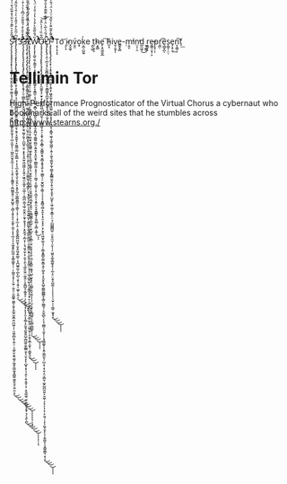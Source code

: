 S̷̨̡̧̨̡̧̡̡̡̡̧̢̨̧̧̨̡̨̛̛̛̛̛̛̰̖̬͍̝͈̜͍̣͇͎̘̗͈̫͎̗̩̜̼͍̰̙̜̫̭̖̖̣̫͚̗͈̬̰͙͉̜̪͕̫͈̗̹̦̫̺̰̫̫̘̥̲͕̩̩̹̹̖̭̣̦̙̱̳̬̖͔̪̫̳̯̯̠̦̱̟̺͍̜͉̻͎̭̝̝̞̖̮̰̙̹̼̥͕͙̖̪̩͕̗̝͖͙̬̙̺͖͔̩̳̜̳̟̜̜̦̜̻̭͙͙̦̖̰̠̣̰͔̤̦̰̼͚̥͚̼͕̯̞̖͍̲̭̫̬̪̭̤̪͖̹̗̜̮͖̹̻̬͔̼̖̠̣͉͚̜̬̮͍̫̰̗̰̮̬̯͖̰͙͍̻͍͖̯̭̯͔̯̠̼̦̟̔̃̐̒͛̋͊̓̆͋̔̽͊̏̉̐̍̓̊̍͒͛̏̎̌̏̿̾̍̏̆́̾͐̎̋̿̔͂̈͌̍͗̒̈̋̀̓̊̉͒̈́̅͗̈̏͒̈́͛͒̽̀͗̔́̉̐̓̎̂̒̍́̊͛͌͑͂̔̏͗̀̋̓̑̌̿͌̔̃̀̓̈́͊̇̆̎̓̿̉̄͋͊́̇̑̑̉̾̽̎̄̓̾̑̎́̓̀̉̈́̽́̊͂͂͑̓̄͗̈̃̾̅́͗̉̈̆͑͗̏̄̂͋̉͒̓̚̚̚͘̕͘͘̕̕̕̚̚͜͜͜͜͜͜͜͜͜͝͝͝͝͠͝͠͝͝͝ͅͅͅͅͅͅͅͅͅT̷̡̨̨̡̡̧̧̧̢̢̧̡̢̢̡̠͔̥͚͖͕̣̬̣̞̙̳̳͓̣̘̠̮͓̞̰̻̺̼̩̱̼͈̫̘̫͍͚̜̬̦̱̥͓̮̯͍̟͙̰͚̫̣̳̤̱͔̳̲͕̦͙̣̘̲͕̱͈̬̖̬̦̱͙̤̙͙͈̙̪͎̲̯̻͈̳̼͉̩͇̖̦͓̦̣͙͔̲̣̹̥͔̯͍̭̞̻̪̪̫̝̩̤̥̭͖̗͍̳̠͕̝̪͖͍͖̩̪̙̪̖̣̬̖͎͍͎͖̥̣̖͈͔̆͆͗͂̎̀͒̒̎̂̓̀̍͑̄̍̓̏̃̒͐̾̀̉̒̀̈́̽͆̈͗̃̎̏̈́̓͐̈̾̆͊̆̍̒͋̃̈͌͒́̓́̓͌̓͌̕̕̕̕͜͜͜͜͜͝͝ͅͅ3̴̢̧̨̡̨̢̢̨̡̧̨̢̨̡̡̢̧̢̨̧̧̨̢̛̛̛̛̛̛̛͔̱̘͎̤̹̪̳͎̻͕̖̭̼̤͔̠̻͈̞͖͈̺̝̙̮͉̰̼̗͈̖̦̼̺̱̠̤̥͙̙̥̞̭̫̥͖͖͖͎̗͈͍̠͖̥̫͕͖̝̹̫͖̹̹̭͖̪̣͚͉͖̹͍̬̯̤̣̰͓̯̝̘̘̩͕̭̱̼̘͕̲̤̟̹͕͉͈̥̫̩͙̣̫͓̣̯̖͉̲̱̮̤͍̤̰̫̭̦͎̗̳̺̝͕̲͈̥̠̣̗͎̙̭͔̗͙̖̗̯͎͎̻̹̟̰̱̘̼̮͍͍̺̜̻͖͍̯̬̲̳̯͎̖̮̞̞̙̩̺̟͙͎͉̣̭̩͕̱̞̼̟͕̹͙̤̱͖̼̥̫̙̮̪̮̝͓̱̟͉̗͉̭̖̪̄̑͐̽̽̑̀̽́̂̎͂̎̈́͆̄̍͛̉̇͒̀̈́͛̓̇̈́͛̓̈́͑̊̆͑̈͗̈́͛̒͌̓͆͑̅̏̉̑̊̋̿͂̏͊̽̿̒̇͐͗͆͑̈̾̈́̈̔̅̃̅̏̍̈́̅̉̐͑̽̏̎̏̅͌̂͊͂̿̀͐͛̅́̂͛̅̿̊͌̏̌̓̎͛̋̀̾̑͐̐̀̈͑̅̉͂̔́̌͗̾̽̀̄̆̾̔̊̔̓͒̂̈́̒̈́̔̓̎̅̎̌͒̿͂͗̉̉̅͑̒̀̂̎̅͛͐̐̑̿̎̊̓̏̿̅̒͂̍̈͒̄͒̐̎̏̐̊̆͌̋̒͑̾̿̋̓̀̊͂͐͆̍̏̓̑̓̀̀̓̓̽̿͐́̽͒̔̔̈́̒͊̑̏̓͘̚̚̕̚̚̕͘̚͘̕͘͘͘̕̚͜͜͜͜͜͜͠͝͝͠͝͝͠͝͝͝͝ͅͅͅͅͅͅͅ3̶̨̨̡̢̧̢̧̡̧̨̡̢̧̢̧̡̛̛̞̮̯̗͓̬͕̼̼̟͇̯̭̮̻͚̝͉͚̜͚̠̙̱̪̥̝̻͔̻͕̠̜̫̱̜̼͕͇͙̞̗̪̟͎̜̗͕̝͍̩͙̦̖̘̤̘͎̝̫͚̳͖̩̖̳͓͇̙̤̖͙͓̰̘̜̟͖̹̞͉͍̬̼͍̫̙͕̲̪̳̟̱̱̘̳̪̖͇͖̣̦͈̱͇̼͙͍͕̫̭̙̱̱̰͖̤͔̞̩̜̺̘̻̥̺̖̭͕͈̳͓̝͔̟̙̠̱̦̯̣̻̺̺̟͓̮̲̠̲̙̭̣͖̮̫̠̹̙̯̥͙̲͎̫̙̹̦͇̟̬̫̊͋͌̇̈́̈́͗̈͊̀͒̆́̓͊̑̇̑̓͋̈̓̑̈́̾̒̉̎̄̈́̂̏͌̎̂̒̉̂̂͋̐̔̀̽̌̆̐̐̈̽̒͋̄͌͌̕͘̕̕͜͜͜͝͠͠ͅͅͅͅĻ̸̢̨̢̢̨̡̡̧̨̢̛̛̛̛͔̗̘̗̤̤̬̤̤̭͎̬͍͍̠̠͖̦͚̩̦̤̤̤̦̹̙̼̻͚̯͙̗̳̼̫̻̠̬̟͕̫͕̜͚̮̯̫̰͉̻̳͖̞̱̟͓̯̪̱̦̙͇͍̞̤̮̝̼̩̠̱̹̝̫̗̩̦̬͍̲̼̬̮̲̫͓̖͍͍̠̞̼͇̺̳͎̺̺̹̦̮̙̺̥̣̞͎̳̜̰̦̮̯̟͉̙͈̜͖͔͙̪̭̣͈͍̥̺̠̫͓͓̖͕̰̳̖̯͓̮̫͎̦̖̦̫̩͉̟̹̗͇̺͍͔̞̼̪̹̻̳̙̦̹́̀̄̃̆̃̓͑̍̈̑̍̇̒̆͛͊̇̇̋͐͗͐̒̽̇̎͌̏̽͋͛̀̅̈́̋͂͆̽͋̀̃̃͐̆̂͊̀̋̅̃̃͂̀̌̉̿̽̈̏̅͆͂̂̑͐̐̀͐͋͊͆̅͋͌̎͐̒͐̒̑̔͂͂͋̀́̀̈́̓̇̓̿̃͛̉͒́̈́͑̑̔̑͗̈̐̈́̒̄̉͗̋͛̋̾̃͂͂̏́͐̋̓́̓͌́̿̆̿̾͂͆̎́̋̋̾̓̈́̈́̋̓̔̐́͗̓̓̇̄̄͌̇̅̌͂̈̋͛̈̋́̀͗͛͒̎̾̐̓̆̇̌̌̏̍͗̇̀̐̽͛̀̓̆̾͒̀̿́̆̋̕̚̕̚̚̚͜͜͜͜͝͠͠͠͝͝͝͝͝͠͝͝͝͝͝͠͝ͅͅͅͅW̷̧̧̨̧̨̨̛̛̛̛̛̛̛̛̪̥͈̖̞͇̯̖̣͙͍̼̠̝̝̪̯̻͍̙̞̝͇̼̣͔̝̫̼̫̱̣̱̻̩͕͉̺͈͉̤̭̮̻̬̯̗̱̪̫͓̫͇͍̤̻̫͔͍̬̭͎̭̼̞̥͚̻̱͖͕͉̥͎̦̣̳̘͎̹̻̥͔̙͔̲̮̠̖͙͍̯̤͙̱̝̳̳̟̗̱̱̫̻̝̩̳͔͚̜̏́̐̏̃̐̀͒̒̀͛̒͗̎̍̒̈́̀͊͌́͒́͂̎̔̎͂̎̈́̈́̐́́͐̈́̈͆̀̓̀̂͂̐͊̔͗̂̅̈́́̀̈͌̇͆̄̅̊̒̋̍̾̑͐̀̄̿͌͂̀̊̌̒̈́̀̔̓̊̊̆̅͗̕̕̕̚̚͘͘͜͠͠͠͠͝͝͝͠͝͠͠͠ͅͅƠ̶̧̧̡̧̧̨̡̧̢̢̢̨̡̧̢̡̨̡̧̢̱̞̙̼̼̱̬̝̦̮̟̟̙̳̟̻͖̠͔̣͉̼̖̹̗̭̻̫̬͔̠̠͎̱̟̗̼͎̱̻̹̬̫̳̬̮͉̬̻͎̱̥̘͍̠̥͚̳̩̠̠̮̬̺͈͕͇̜̗͉͎͔̯̭͇͉̻̣̥̱̟͎̘̯͔̝͓̠͕̗̮̥͉͖̼̟͚͉͉̜̩̳͙͍͇̯͚̤̭͇̖̱͕͖̩̥̣̟̱̮̙̟̺̬͚͇̰̻̳̝͎͇͕͚͇͉̜̥̼̠̻̖͕͉̖͚̻͔͉̫̥̩̦͓̘̳͚̞͕͎͍̦̳̼̱̖̜̺͕͉͙̹̬͔̤̜̳̮̦͖̙̺̪̰̤͍̞̮͖̖̣̗͓͕͎̹͓̣̙̫͉̜͎̗̗͚͔̬̙̖͕͙̰̪̥̜̖̟̳͈̳͉͙̦̝̅͋̏͑̍̒̀̂̊͜͜͜͜͝͠ͅͅͅͅL̷̡̡̢̨̢̡̧̤̹̪̖̖͓̙̼̮̻̤̣̭̭̙̰̰̞̠͈̻̳̟̭̲̫̗͓̩͖̯̬͓̠͍͓̹̼̥̖̓́̃́̓̅̀̈͐̀͌͐̈͊͌̊̓̄̍͌̋̀́̍͂͊͗͒̇͛̅̾̔̀̊̒̂̾̿͒̊̆̅̊̄̾̾̿̌̏̍̄͑̌̄̕̕̚̕̕̕̕̚͝͝͝͝ͅͅF̷̧̨̢̢̢̢̡̨̡̢̛̛̛̛̛̛͙̦͔̝̥̯̟̖͇̯̤̼̰̙̝͍̝̜͖̬̱̫͎͍͕̟͖͚̜͖̭̬͙̥̹̱͙̮͓̜͓̻̟͖̖̝͚̝͖͖̹͕͍͕̮̮͉͚͈͙̰͎̤͇̝͓͇͇̰̖͈͎̱͕̫̙̝͈̟̤̺̱̙̹͖̹͚̠͓͇̹̜̤͉̗̺̺̻̻̺̜̤͎̬̼̫̣̩̤͓̩̩̠͖͈̞͚̣̳͚̖̥̦̗̪̹̥̤͔̬̞̺͚̣̩͎͕̗͔̠̖̮̠̩̹̜͇̜̮̬̟̝̐͌̀͊͂̈̐̓̌̋̌͗̈́͛̈́́͋̓̏͋̿̌͛̈́̉͒͋͊̓͛̿̀̀͆̉̅́̑́̇͑̂̎̍̄̆͗̀̋͂̈͒̾͋̉̾̎̆͑̊͋̇͊̇̄̋͒̾͂́̊̏̇̅̌̂́̇̅́̎̌̀̓̈́̔̌͐̀̈́̏̽̾̀͐̉͑̓͂̈́̾̏̾͛̃͒͂̉̈̒̉̆͋͋̌͌͋̇̌̾͊͒̏̊͋͗̃̀͗͆̎̑͋̈́̒̄̾̈́͊̄́͑̇̍̑̓̓̎̾̏̅̔͂̏̽̔͒̑̎̿̀̂̃̏̈́̊͆̌̊͋̈̏̅͒̋͂̌̆̈́͑̔́̍̔̈́̈̾͊͘̕̕͘͘͘̚̕̕͘͘̚̕͘̕̕̕͘̚̕̚̕͘̕̚͜͜͜͜͝͝͠͝͝͠͝͝͠͝͝͝͝͠͝͝͝͠͝͠͠ͅͅͅͅ
Ț̘̩͓͕̝o͝ ̖̙͙i̴̤n̟̬͚̜v̤̭̠́o͎͎ḱ͕̪͕̺̼̱e ͎͉̰̣t̤̜̱̩̙h̴͔͍̻e̙͎̭͖͈̮̲ ͠h̵͈͙iv͈̹͈̥ͅe̳̭̟̻-̣ṃ̭̞̕in̤͔̜̯̕d̺̫͖̖͜ ̫̹̲̳̦r̫͚̦͓e̶̯͇̹̤͓̹̙p̝̞̣ͅṟ̪̜͡e̹̻̬̪ͅs̠͇̗̦̤̹e̘͎̥̱͢n͉̖͇̦͠t̠͟


# Tellimin Tor
 High-Performance Prognosticator of the Virtual Chorus
a cybernaut who bookmarks all of the weird sites that he stumbles across
http://www.stearns.org./
